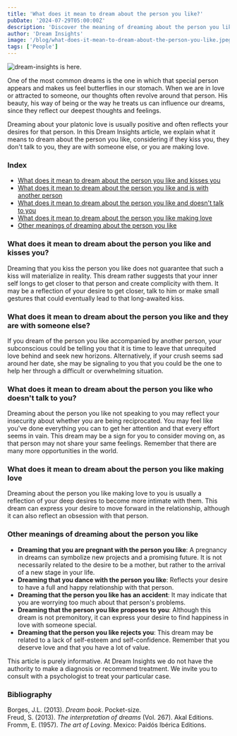 ```yaml
---
title: 'What does it mean to dream about the person you like?'
pubDate: '2024-07-29T05:00:00Z'
description: 'Discover the meaning of dreaming about the person you like, whether they are kissing you, being with someone else, not talking to you, or you are making love.'
author: 'Dream Insights'
image: '/blog/what-does-it-mean-to-dream-about-the-person-you-like.jpeg'
tags: ['People']
---
```


![dream-insights is here.](/blog/what-does-it-mean-to-dream-about-the-person-you-like.jpeg)



One of the most common dreams is the one in which that special person appears and makes us feel butterflies in our stomach. When we are in love or attracted to someone, our thoughts often revolve around that person. His beauty, his way of being or the way he treats us can influence our dreams, since they reflect our deepest thoughts and feelings.

Dreaming about your platonic love is usually positive and often reflects your desires for that person. In this Dream Insights article, we explain what it means to dream about the person you like, considering if they kiss you, they don't talk to you, they are with someone else, or you are making love.


### Index

- [What does it mean to dream about the person you like and kisses you](#what-does-it-mean-to-dream-about-the-person-you-like-and-kiss-you)
- [What does it mean to dream about the person you like and is with another person](#what-does-it-mean-to-dream-about-the-person-you-like-and-is-with-another-person)
- [What does it mean to dream about the person you like and doesn't talk to you](#what-does-it-mean-to-dream-about-the-person-you-like-and-doesn't-talk-to-you)
- [What does it mean to dream about the person you like making love](#what-does-it-mean-to-dream-about-the-person-you-like-making-love)
- [Other meanings of dreaming about the person you like](#other-meanings-of-dreaming-about-the-person-you-like)

### What does it mean to dream about the person you like and kisses you?

Dreaming that you kiss the person you like does not guarantee that such a kiss will materialize in reality. This dream rather suggests that your inner self longs to get closer to that person and create complicity with them. It may be a reflection of your desire to get closer, talk to him or make small gestures that could eventually lead to that long-awaited kiss.


### What does it mean to dream about the person you like and they are with someone else?

If you dream of the person you like accompanied by another person, your subconscious could be telling you that it is time to leave that unrequited love behind and seek new horizons. Alternatively, if your crush seems sad around her date, she may be signaling to you that you could be the one to help her through a difficult or overwhelming situation.


### What does it mean to dream about the person you like who doesn't talk to you?

Dreaming about the person you like not speaking to you may reflect your insecurity about whether you are being reciprocated. You may feel like you've done everything you can to get her attention and that every effort seems in vain. This dream may be a sign for you to consider moving on, as that person may not share your same feelings. Remember that there are many more opportunities in the world. 

### What does it mean to dream about the person you like making love

Dreaming about the person you like making love to you is usually a reflection of your deep desires to become more intimate with them. This dream can express your desire to move forward in the relationship, although it can also reflect an obsession with that person.

### Other meanings of dreaming about the person you like

- **Dreaming that you are pregnant with the person you like**: A pregnancy in dreams can symbolize new projects and a promising future. It is not necessarily related to the desire to be a mother, but rather to the arrival of a new stage in your life.
- **Dreaming that you dance with the person you like**: Reflects your desire to have a full and happy relationship with that person.
- **Dreaming that the person you like has an accident**: It may indicate that you are worrying too much about that person's problems.
- **Dreaming that the person you like proposes to you**: Although this dream is not premonitory, it can express your desire to find happiness in love with someone special.
- **Dreaming that the person you like rejects you**: This dream may be related to a lack of self-esteem and self-confidence. Remember that you deserve love and that you have a lot of value.

This article is purely informative. At Dream Insights we do not have the authority to make a diagnosis or recommend treatment. We invite you to consult with a psychologist to treat your particular case.


### Bibliography

Borges, J.L. (2013). *Dream book*. Pocket-size.  
Freud, S. (2013). *The interpretation of dreams* (Vol. 267). Akal Editions.  
Fromm, E. (1957). *The art of Loving*. Mexico: Paidós Ibérica Editions.